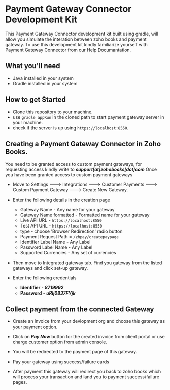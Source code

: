 # Payment Gateway Connector Development Kit

This Payment Gateway Connector development kit built using gradle, will allow you simulate the interation between zoho books and payment gateway. To use this development kit kindly familiarize yourself with Payment Gateway Connector from our Help Documantation.

## What you'll need

 - Java installed in your system
 - Gradle installed in your system
 

## How to get Started

  - Clone this repository to your machine.
  - use `gradle appRun` in the cloned path to start payment gateway server in your machine.
  - check if the server is up using `https://localhost:8550`.
  
## Creating a Payment Gateway Connector in Zoho Books.

You need to be granted access to custom payment gateways, for requesting access kindly write to ***support[at]zohobooks[dot]com***
Once you have been granted access to custom payment gateways 

  - Move to  Settings ---> Integrations ---> Customer Payments ---> Custom Payment Gateway ---> Create New Gateway.
  
  - Enter the following details in the creation page
  
    - Gateway Name - Any name for your gateway
    - Gateway Name formatted - Formatted name for your gateway
    - Live API URL - `https://localhost:8550`
    - Test API URL - `https://localhost:8550`
    - type - choose 'Browser Redirection' radio button
    - Payment Request Path = `/zhpay/createpaypage`
    - Identifier Label Name - Any Label
    - Password Label Name - Any Label
    - Supported Currencies - Any set of currencies
	
  - Then move to Integrated gateway tab. Find you gateway from the listed gateways and click set-up gateway.
  
  - Enter the following credentials
  
    - **Identifier** - ***8719992***
    - **Password** - ***uRIj0837FYjk***

## Collect payment from the connected Gateway
    
  - Create an Invoice from your devlopment org and choose this gateway as your payment option.
  
  - Click on  ***Pay Now*** button for the created invoice from client portal or use charge customer option from admin console.
  
  - You will be redirected to the payment page of this gateway.
  
  - Pay your gateway using success/failure cards
  
  - After payment this gateway will redirect you back to zoho books which will process your transaction and land you to payment success/failure pages.
    
    
    

 
